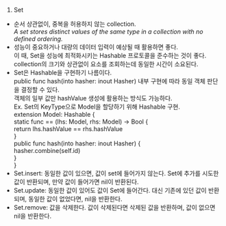 1. Set  
- 순서 상관없이, 중복을 허용하지 않는 collection.  
*A set stores distinct values of the same type in a collection with no defined ordering.*  
- 성능이 중요하거나 대량의 데이터 입력이 예상될 때 활용하면 좋다.  
이 때, Set을 성능에 최적화시키는 Hashable 프로토콜을 준수하는 것이 좋다.  
collection의 크기와 상관없이 요소를 조회하는데 동일한 시간이 소요된다.  
- Set은 Hashable을 구현하기 나름이다.  
  public func hash(into hasher: inout Hasher) 내부 구현에 따라 동일 객체 판단을 결정할 수 있다.  
  객체의 일부 값만 hashValue 생성에 활용하는 방식도 가능하다.  
  Ex. Set의 KeyType으로 Model을 할당하기 위해 Hashable 구현.  
  extension Model: Hashable {  
  	static func == (lhs: Model, rhs: Model) -> Bool {  
  		return lhs.hashValue == rhs.hashValue  
  	}  
  	public func hash(into hasher: inout Hasher) {  
  		hasher.combine(self.id)  
  	}  
  }  
- Set.insert: 동일한 값이 있으면, 값이 set에 들어가지 않는다. Set에 추가를 시도한 값이 반환되며, 만약 값이 들어가면 nil이 반환된다.  
- Set.update: 동일한 값이 있어도 값이 Set에 들어간다. 대신 기존에 있던 값이 반환되며, 동일한 값이 없었다면, nil을 반환한다.  
- Set.remove: 값을 삭제한다. 값이 삭제된다면 삭제된 값을 반환하며, 값이 없으면 nil을 반환한다.  